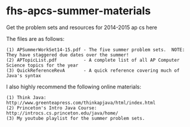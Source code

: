 fhs-apcs-summer-materials
=========================

Get the problem sets and resources for 2014-2015 ap cs here

The files are as follows:

    (1) APSummerWorkSet14-15.pdf - The five summer problem sets.  NOTE:  They have staggered due dates over the summer!
    (2) APTopicList.pdf          - A complete list of all AP Computer Science topics for the year
    (3) QuickReferenceRevA       - A quick reference covering much of Java's syntax

I also highly recommend the following online materials:

    (1) Think Java: http://www.greenteapress.com/thinkapjava/html/index.html 
    (2) Princeton's Intro Java Course: http://introcs.cs.princeton.edu/java/home/ 
    (3) My youtube playlist for the summer problem sets.